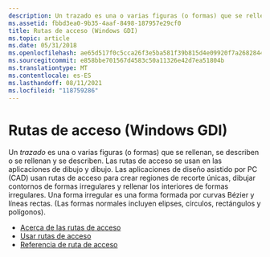 ```yaml
---
description: Un trazado es una o varias figuras (o formas) que se rellenan, se describen o se rellenan y describen.
ms.assetid: fbbd3ea0-9b35-4aaf-8498-187957e29cf0
title: Rutas de acceso (Windows GDI)
ms.topic: article
ms.date: 05/31/2018
ms.openlocfilehash: ae65d517f0c5cca26f3e5ba581f39b815d4e09920f7a268284435bb070cfc748
ms.sourcegitcommit: e858bbe701567d4583c50a11326e42d7ea51804b
ms.translationtype: MT
ms.contentlocale: es-ES
ms.lasthandoff: 08/11/2021
ms.locfileid: "118759286"
---
```

# <a name="paths-windows-gdi"></a>Rutas de acceso (Windows GDI)

Un *trazado* es una o varias figuras (o formas) que se rellenan, se describen o se rellenan y se describen. Las rutas de acceso se usan en las aplicaciones de dibujo y dibujo. Las aplicaciones de diseño asistido por PC (CAD) usan rutas de acceso para crear regiones de recorte únicas, dibujar contornos de formas irregulares y rellenar los interiores de formas irregulares. Una forma irregular es una forma formada por curvas Bézier y líneas rectas. (Las formas normales incluyen elipses, círculos, rectángulos y polígonos).

-   [Acerca de las rutas de acceso](about-paths.md)
-   [Usar rutas de acceso](using-paths.md)
-   [Referencia de ruta de acceso](path-reference.md)

 

 



